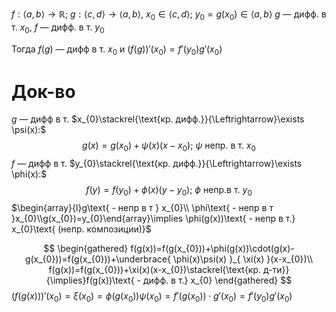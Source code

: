 $f: \langle a,b \rangle\to \mathbb{R};\ g:\langle c,d \rangle\to \langle a,b \rangle,\ x_{0}\in \langle c,d \rangle;\ y_{0}=g(x_{0})\in \langle a,b \rangle$
$g$ — дифф. в т. $x_{0}$, $f$ — дифф. в т. $y_{0}$

Тогда $f(g)$ — дифф в т. $x_{0}$ и $(f(g))'(x_{0})=f'(y_{0})g'(x_{0})$
# Док-во

$g$ — дифф в т. $x_{0}\stackrel{\text{кр. дифф.}}{\Leftrightarrow}\exists \psi(x):$
$$
g(x)=g(x_{0})+\psi(x)(x-x_0);\ \psi\text{ непр. в т. }x_{0}
$$
$f$ — дифф в т. $y_{0}\stackrel{\text{кр. дифф.}}{\Leftrightarrow}\exists \phi(x):$
$$
f(y)=f(y_{0})+\phi(x)(y-y_0);\ \phi\text{ непр.в т. }y_{0}
$$
$\begin{array}{l}g\text{ - непр в т } x_{0}\\ \phi\text{ - непр в т }x_{0}\\g(x_{0})=y_{0}\end{array}\implies \phi(g(x))\text{ - непр в т.} x_{0}\text{ (непр. композиции)}$

$$
\begin{gathered}
f(g(x))=f(g(x_{0}))+\phi(g(x))\cdot(g(x)-g(x_{0}))=f(g(x_{0}))+\underbrace{ \phi(x)\psi(x) }_{ \xi(x) }(x-x_{0})\\
f(g(x))=f(g(x_{0}))+\xi(x)(x-x_{0})\stackrel{\text{кр. д-ти}}{\implies}f(g(x))\text{ - дифф. в т.} x_{0}
\end{gathered}
$$
$(f(g(x)))'(x_{0})=\xi(x_{0})=\phi(g(x_{0}))\psi(x_{0})=f'(g(x_{0}))\cdot g'(x_{0})=f'(y_{0})g'(x_{0})$

